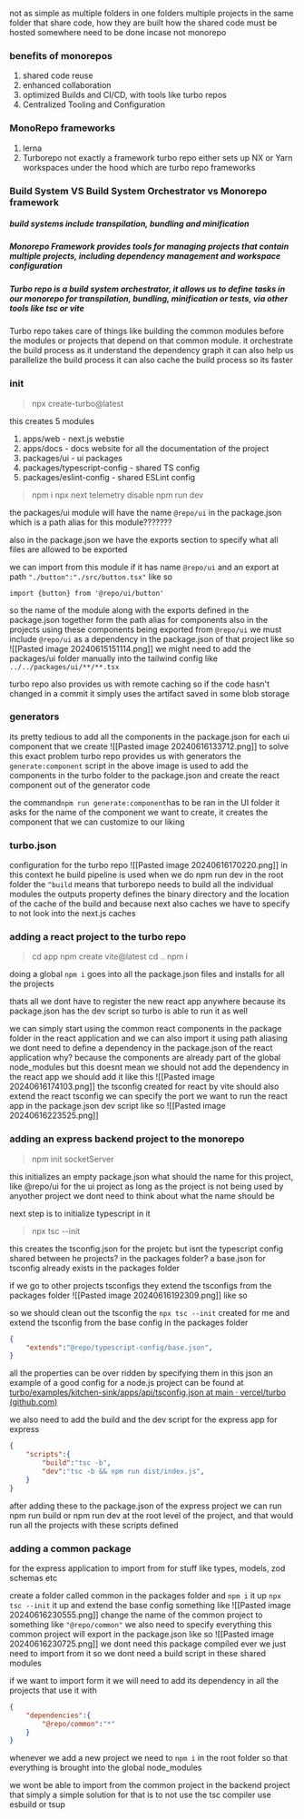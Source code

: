 not as simple as multiple folders in one folders
multiple projects in the same folder that share code, how they are built how the shared code must be hosted somewhere need to be done incase not monorepo
### benefits of monorepos
1. shared code reuse
2. enhanced collaboration
3. optimized Builds and CI/CD, with tools like turbo repos
4. Centralized Tooling and Configuration

### MonoRepo frameworks
1. lerna
2. Turborepo not exactly a framework
turbo repo either sets up NX or Yarn workspaces under the hood which are turbo repo frameworks
### Build System VS Build System Orchestrator vs Monorepo framework
##### build systems include transpilation, bundling and minification
##### Monorepo Framework provides tools for managing projects that contain multiple projects, including dependency management and workspace configuration
##### Turbo repo is a build system orchestrator, it allows us to define tasks in our monorepo for transpilation, bundling, minification or tests, via other tools like tsc or vite

Turbo repo takes care of things like building the common modules before the modules or projects that depend on that common module.
it orchestrate the build process
as it understand the dependency graph it can also help us parallelize the build process
it can also cache the build process so its faster

### init
> npx create-turbo@latest

this creates 5 modules
1. apps/web - next.js webstie
2. apps/docs - docs website for all the documentation of the project
3. packages/ui - ui packages
4. packages/typescript-config - shared TS config
5. packages/eslint-config - shared ESLint config

> npm i
> npx next telemetry disable
> npm run dev

the packages/ui module will have the name `@repo/ui` in the package.json
which is a path alias for this module???????

also in the package.json we have the exports section to specify what all files are allowed to be exported

we can import from this module if it has name `@repo/ui` and an export at path `"./button":"./src/button.tsx"` like so
```tsx
import {button} from '@repo/ui/button'
```
so the name of the module along with the exports defined in the package.json together form the path alias for components
also in the projects using these components being exported from `@repo/ui` we must include `@repo/ui` as a dependency in the package.json of that project like so
![[Pasted image 20240615151114.png]]
we might need to add the packages/ui folder manually into the tailwind config like 
`../../packages/ui/**/**.tsx`

turbo repo also provides us with remote caching so if the code hasn't changed in a commit it simply uses the artifact saved in some blob storage

### generators
its pretty tedious to add all the components in the package.json for each ui component that we create
![[Pasted image 20240616133712.png]]
to solve this exact problem turbo repo provides us with generators
the `generate:component` script in the above image is used to add the components in the turbo folder to the package.json and create the react component out of the generator code

the command` npm run generate:component `has to be ran in the UI folder
it asks for the name of the component we want to create, it creates the component that we can customize to our liking

### turbo.json
configuration for the turbo repo
![[Pasted image 20240616170220.png]]
in this context he build pipeline is used when we do npm run dev in the root folder the `^build` means that turborepo needs to build all the individual modules
the outputs property defines the binary directory and the location of the cache of the build and because next also caches we have to specify to not look into the next.js caches

### adding a react project to the turbo repo
> cd app
> npm create vite@latest
> cd ..
> npm i

doing a global `npm i` goes into all the package.json files and installs for all the projects

thats all we dont have to register the new react app anywhere because its package.json has the dev script so turbo is able to run it as well

we can simply start using the common react components in the package folder in the react application and we can also import it using path aliasing
we dont need to define a dependency in the package.json of the react application
why?
because the components are already part of the global node_modules
but this doesnt mean we should not add the dependency in the react app
we should add it like this
![[Pasted image 20240616174103.png]]
the tsconfig created for react by vite should also extend the react tsconfig
we can specify the port we want to run the react app in the package.json dev script like so
![[Pasted image 20240616223525.png]]
### adding an express backend project to the monorepo
> npm init socketServer

this initializes an empty package.json
what should the name for this project, like @repo/ui for the ui project
as long as the project is not being used by anyother project we dont need to think about what the name should be

next step is to initialize typescript in it
> npx tsc --init

this creates the tsconfig.json for the projetc
but isnt the typescript config shared between he projects? in the packages folder?
a base.json for tsconfig already exists in the packages folder

if we go to other projects tsconfigs they extend the tsconfigs from the packages folder
![[Pasted image 20240616192309.png]]
like so

so we should clean out the tsconfig the `npx tsc --init` created for me and extend the tsconfig from the base config in the packages folder
```json
{
	"extends":"@repo/typescript-config/base.json",
}
```
all the properties can be over ridden by specifying them in this json
an example of a good config for a node.js project can be found at
[turbo/examples/kitchen-sink/apps/api/tsconfig.json at main · vercel/turbo (github.com)](https://github.com/vercel/turbo/blob/main/examples/kitchen-sink/apps/api/tsconfig.json)

we also need to add the build and the dev script for the express app
for express
```json
{
	"scripts":{
		"build":"tsc -b",
		"dev":"tsc -b && npm run dist/index.js",
	}
}
```
after adding these to the package.json of the express project we can run npm run build or npm run dev at the root level of the project, and that would run all the projects with these scripts defined
### adding a common package 
for the express application to import from
for stuff like types, models, zod schemas etc

create a folder called common in the packages folder and `npm i` it up
`npx tsc --init` it up and extend the base config something like 
![[Pasted image 20240616230555.png]]
change the name of the common project to something like `"@repo/common"`
we also need to specify everything this common project will export in the package.json like so
![[Pasted image 20240616230725.png]]
we dont need this package compiled ever we just need to import from it
so we dont need a build script in these shared modules

if we want to import form it we will need to add its dependency in all the projects that use it with
```json
{
	"dependencies":{
		"@repo/common":"*"
	}
}
```

whenever we add a new project we need to `npm i` in the root folder so that everything is brought into the global node_modules

we wont be able to import from the common project in the backend project that simply
a simple solution for that is to not use the tsc compiler
use esbuild or tsup